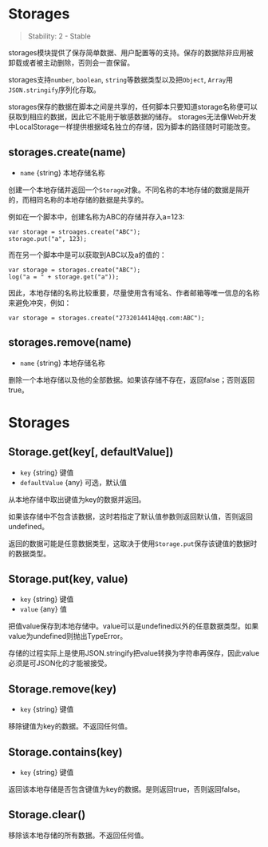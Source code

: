 # Storages

> Stability: 2 - Stable

storages模块提供了保存简单数据、用户配置等的支持。保存的数据除非应用被卸载或者被主动删除，否则会一直保留。

storages支持`number`, `boolean`, `string`等数据类型以及把`Object`, `Array`用`JSON.stringify`序列化存取。

storages保存的数据在脚本之间是共享的，任何脚本只要知道storage名称便可以获取到相应的数据，因此它不能用于敏感数据的储存。
storages无法像Web开发中LocalStorage一样提供根据域名独立的存储，因为脚本的路径随时可能改变。

## storages.create(name)
* `name` {string} 本地存储名称

创建一个本地存储并返回一个`Storage`对象。不同名称的本地存储的数据是隔开的，而相同名称的本地存储的数据是共享的。

例如在一个脚本中，创建名称为ABC的存储并存入a=123:
```
var storage = stroages.create("ABC");
storage.put("a", 123);
```
而在另一个脚本中是可以获取到ABC以及a的值的：
```
var storage = storages.create("ABC");
log("a = " + storage.get("a"));
```

因此，本地存储的名称比较重要，尽量使用含有域名、作者邮箱等唯一信息的名称来避免冲突，例如：
```
var storage = storages.create("2732014414@qq.com:ABC");
```

## storages.remove(name)
* `name` {string} 本地存储名称

删除一个本地存储以及他的全部数据。如果该存储不存在，返回false；否则返回true。

# Storages

## Storage.get(key[, defaultValue])
* `key` {string} 键值
* `defaultValue` {any} 可选，默认值

从本地存储中取出键值为key的数据并返回。

如果该存储中不包含该数据，这时若指定了默认值参数则返回默认值，否则返回undefined。

返回的数据可能是任意数据类型，这取决于使用`Storage.put`保存该键值的数据时的数据类型。

## Storage.put(key, value)
* `key` {string} 键值
* `value` {any} 值

把值value保存到本地存储中。value可以是undefined以外的任意数据类型。如果value为undefined则抛出TypeError。

存储的过程实际上是使用JSON.stringify把value转换为字符串再保存，因此value必须是可JSON化的才能被接受。

## Storage.remove(key)
* `key` {string} 键值

移除键值为key的数据。不返回任何值。

## Storage.contains(key)
* `key` {string} 键值

返回该本地存储是否包含键值为key的数据。是则返回true，否则返回false。

## Storage.clear()

移除该本地存储的所有数据。不返回任何值。
